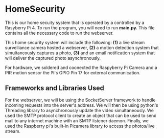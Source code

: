 # HomeSecurity
This is our home secuity system that is operated by a controlled by a Rasyberry Pi 4. To run the program, you will need to run **main.py.** This file contains all the necessary code to run the webserver. 

This home security system will include the following:  **(1)** a live stream survelliance camera hosted a webserver, **(2)** a motion detection system that simultaneously captures a photo, **(3)** and an email notification system that will deliver the captured photo asynchronously. 

For hardware, we soldered and coonected the Raspyberry Pi Camera and a PIR motion sensor the Pi's GPIO Pin 17 for external communication.

Frameworks and Libraries Used
---
For the webserver, we will be using the SocketServer framework to handle incoming requests into the server's address. We will then be using python's Threading library to asynchronously update the video simultaneously. We used the SMTP protocol client to create an object that can be used to send mail to any internet machine with an SMTP listener daemon. Finally, we used the Raspberry pi's built-in Picamera library to access the photos/live stream.
